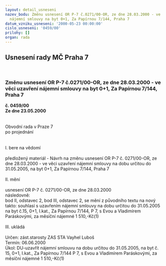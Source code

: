 ```yaml
---
layout: detail_usneseni
nazev_bodu: Změnu usnesení OR P-7 č.0271/00-OR, ze dne 28.03.2000 - ve věci uzavření
  nájemní smlouvy na byt 0+1, Za Papírnou 7/144, Praha 7
datum_vzniku_usneseni: '2000-05-23 00:00:00'
cislo_usneseni: '0459/00'
prilohy: []
organ: rada
---
```

<div id="ucUsn_pList" class="usn">
	<span><h2>Usnesení rady MČ Praha 7 </h2>
<br></span><div class="standBody">
<span><h3>Změnu usnesení OR P-7 č.0271/00-OR, ze dne 28.03.2000 - ve věci uzavření nájemní smlouvy na byt 0+1, Za Papírnou 7/144, Praha 7</h3></span><div class="center">
		<strong>č. 0459/00</strong><br>
	</div>
<div class="center">
		<strong>Ze dne 23.05.2000</strong><br><br>
	</div>     <br>Obvodní rada v Praze 7<br>po projednání<br><br><br>I.	bere na vědomí<br><br> předložený materiál - Návrh na změnu usnesení OR P-7 č. 0271/00-OR, ze dne 28.03.2000 - ve věci uzavření nájemní smlouvy na dobu určitou do 31.05.2005, na byt 0+1, Za Papírnou 7/144, Praha 7<br><br>II.	mění <br><br>usnesení OR P-7 č. 0271/00-OR, ze dne 28.03.2000<br>následovně:<br>bod II, odstavec 2, bod III, odstavec 2, se mění z původního textu na nový takto: souhlasí  s uzavřením nájemní smlouvy na dobu určitou do 31.05.2005 na byt č.15, 0+1, I.kat., Za Papírnou 7/144, P 7, s Evou a Vladimírem Paráskovými, za měsíční nájemné 1 510,-Kč(1)<br><br>III.	ukládá <br> <br> Určen:	zást.starosty	ZAS STA Vayhel Luboš<br>Termín: 06.06.2000<br>Úkol:	DU-uzavřít nájemní smlouvu na dobu určitou do 31.05.2005, na byt č. 15, 0+1, I.kat., Za Papírnou 7/144 P 7, s Evou a Vladimírem Paráskovými, za měsíční nájemné 1 510,-Kč(1)<br> <br>
</div>
</div>